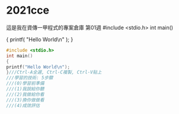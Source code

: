 # 2021cce
這是我在資傳一甲程式的專案倉庫
第01週
#include <stdio.h>
int main()

{
    printf( "Hello World\n" );
}

```C
#include <stdio.h>
int main()
{
printf("Hello World\n");
}///Ctrl-A全選, Ctrl-C複製, Ctrl-V貼上
///學習的技術: 5步驟
///(0)學習前準備
///(1)我說給你聽
///(2)我做給你看
///(3)換你做做看
///(4)成效評估
```
